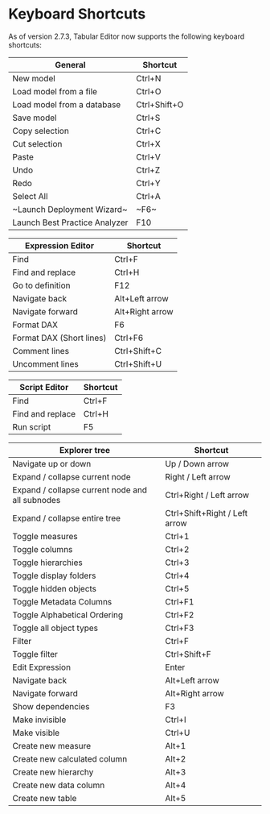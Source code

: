 # Keyboard Shortcuts

As of version 2.7.3, Tabular Editor now supports the following keyboard shortcuts:

|General|Shortcut|
|---|---|
|New model|Ctrl+N|
|Load model from a file|Ctrl+O|
|Load model from a database|Ctrl+Shift+O|
|Save model|Ctrl+S|
|Copy selection|Ctrl+C|
|Cut selection|Ctrl+X|
|Paste|Ctrl+V|
|Undo|Ctrl+Z|
|Redo|Ctrl+Y|
|Select All|Ctrl+A|
|~Launch Deployment Wizard~|~F6~|
|Launch Best Practice Analyzer|F10|

|Expression Editor|Shortcut|
|---|---|
|Find|Ctrl+F|
|Find and replace|Ctrl+H|
|Go to definition|F12|
|Navigate back|Alt+Left arrow|
|Navigate forward|Alt+Right arrow|
|Format DAX|F6|
|Format DAX (Short lines)|Ctrl+F6|
|Comment lines|Ctrl+Shift+C|
|Uncomment lines|Ctrl+Shift+U|

|Script Editor|Shortcut|
|---|---|
|Find|Ctrl+F|
|Find and replace|Ctrl+H|
|Run script|F5|

|Explorer tree|Shortcut|
|---|---|
|Navigate up or down|Up / Down arrow|
|Expand / collapse current node|Right / Left arrow|
|Expand / collapse current node and all subnodes|Ctrl+Right / Left arrow|
|Expand / collapse entire tree|Ctrl+Shift+Right / Left arrow|
|Toggle measures|Ctrl+1|
|Toggle columns|Ctrl+2|
|Toggle hierarchies|Ctrl+3|
|Toggle display folders|Ctrl+4|
|Toggle hidden objects|Ctrl+5|
|Toggle Metadata Columns|Ctrl+F1|
|Toggle Alphabetical Ordering|Ctrl+F2|
|Toggle all object types|Ctrl+F3|
|Filter|Ctrl+F|
|Toggle filter|Ctrl+Shift+F|
|Edit Expression|Enter|
|Navigate back|Alt+Left arrow|
|Navigate forward|Alt+Right arrow|
|Show dependencies|F3|
|Make invisible|Ctrl+I|
|Make visible|Ctrl+U|
|Create new measure|Alt+1|
|Create new calculated column|Alt+2|
|Create new hierarchy|Alt+3|
|Create new data column|Alt+4|
|Create new table|Alt+5|